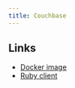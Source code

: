 ```yaml
---
title: Couchbase
---
```


## Links

* [Docker image](https://hub.docker.com/_/couchbase)
* [Ruby client](https://github.com/couchbase/couchbase-ruby-client)
